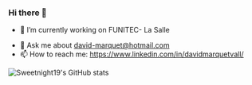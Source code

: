 ### Hi there 👋

- 🔭 I’m currently working on FUNITEC- La Salle
<!--
- 🌱 I’m currently learning ...
- 👯 I’m looking to collaborate on ...
- 🤔 I’m looking for help with ...
  -->
- 💬 Ask me about david-marquet@hotmail.com
- 📫 How to reach me: https://www.linkedin.com/in/davidmarquetvall/
<!--
- 😄 Pronouns: ...
- ⚡ Fun fact: ...
  -->

![Sweetnight19's GitHub stats](https://github-readme-stats.vercel.app/api?username=sweetnight19&show_icons=true&theme=radical)

